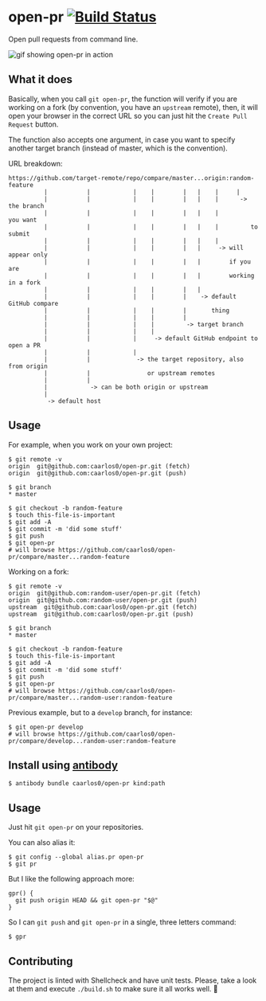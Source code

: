 open-pr [![Build Status](https://travis-ci.org/caarlos0/zsh-open-pr.svg?branch=master)](https://travis-ci.org/caarlos0/zsh-open-pr)
==================

Open pull requests from command line.

![gif showing open-pr in action](/git-open-pr.mov.gif)

## What it does

Basically, when you call `git open-pr`, the function will verify if you are working
on a fork (by convention, you have an `upstream` remote), then, it will open
your browser in the correct URL so you can just hit the `Create Pull Request`
button.

The function also accepts one argument, in case you want to specify another
target branch (instead of master, which is the convention).

URL breakdown:

```
https://github.com/target-remote/repo/compare/master...origin:random-feature
          |           |            |    |        |   |    |     |
          |           |            |    |        |   |    |      -> the branch
          |           |            |    |        |   |    |         you want
          |           |            |    |        |   |    |         to submit
          |           |            |    |        |   |    |
          |           |            |    |        |   |     -> will appear only
          |           |            |    |        |   |        if you are
          |           |            |    |        |   |        working in a fork
          |           |            |    |        |   |
          |           |            |    |        |    -> default GitHub compare
          |           |            |    |        |       thing
          |           |            |    |        |
          |           |            |    |         -> target branch
          |           |            |    |
          |           |            |     -> default GitHub endpoint to open a PR
          |           |            |
          |           |             -> the target repository, also from origin
          |           |                or upstream remotes
          |           |
          |            -> can be both origin or upstream
          |
           -> default host
```

## Usage

For example, when you work on your own project:

```console
$ git remote -v
origin  git@github.com:caarlos0/open-pr.git (fetch)
origin  git@github.com:caarlos0/open-pr.git (push)

$ git branch
* master

$ git checkout -b random-feature
$ touch this-file-is-important
$ git add -A
$ git commit -m 'did some stuff'
$ git push
$ git open-pr
# will browse https://github.com/caarlos0/open-pr/compare/master...random-feature
```

Working on a fork:

```console
$ git remote -v
origin  git@github.com:random-user/open-pr.git (fetch)
origin  git@github.com:random-user/open-pr.git (push)
upstream  git@github.com:caarlos0/open-pr.git (fetch)
upstream  git@github.com:caarlos0/open-pr.git (push)

$ git branch
* master

$ git checkout -b random-feature
$ touch this-file-is-important
$ git add -A
$ git commit -m 'did some stuff'
$ git push
$ git open-pr
# will browse https://github.com/caarlos0/open-pr/compare/master...random-user:random-feature
```

Previous example, but to a `develop` branch, for instance:

```console
$ git open-pr develop
# will browse https://github.com/caarlos0/open-pr/compare/develop...random-user:random-feature
```

## Install using [antibody](http://getantibody.github.io/)

```console
$ antibody bundle caarlos0/open-pr kind:path
```

## Usage

Just hit `git open-pr` on your repositories.

You can also alias it:

```console
$ git config --global alias.pr open-pr
$ git pr
```

But I like the following approach more:

```console
gpr() {
  git push origin HEAD && git open-pr "$@"
}
```

So I can `git push` and `git open-pr` in a single, three letters command:

```console
$ gpr
```

## Contributing

The project is linted with Shellcheck and have unit tests. Please, take a look
at them and execute `./build.sh` to make sure it all works well. :beers:

